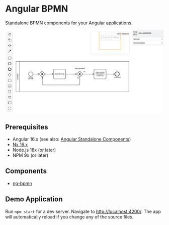 # Angular BPMN

Standalone BPMN components for your Angular applications.

![ng-bpmn](./libs/ng-bpmn/docs/ng-bpmn-minimap.png)

## Prerequisites

- Angular 16.x (see also: [Angular Standalone Components](https://angular.io/guide/standalone-components))
- [Nx 16.x](https://nx.dev/getting-started/intro)
- Node.js 18x (or later)
- NPM 9x (or later)

## Components

- [ng-bpmn](./libs/ng-bpmn/README.md)

## Demo Application

Run `npm start` for a dev server. Navigate to <http://localhost:4200/>. The app will automatically reload if you change any of the source files.
